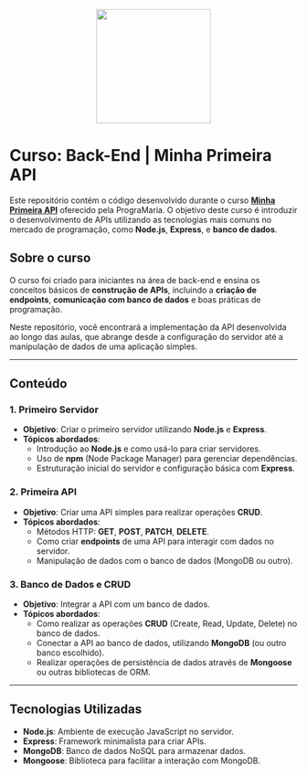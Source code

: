 <a href="https://www.programaria.org" target="_blank">
  <p align="center">
    <img src="https://github.com/user-attachments/assets/15dddadb-5b32-44fe-9d62-88909881aada" width="200">
  </p>
</a>

# Curso: Back-End | Minha Primeira API

Este repositório contém o código desenvolvido durante o curso [**Minha Primeira API**](https://www.programaria.org/cursos-programaria/back-end-minha-primeira-api/) oferecido pela PrograMaria. O objetivo deste curso é introduzir o desenvolvimento de APIs utilizando as tecnologias mais comuns no mercado de programação, como **Node.js**, **Express**, e **banco de dados**.

## Sobre o curso

O curso foi criado para iniciantes na área de back-end e ensina os conceitos básicos de **construção de APIs**, incluindo a **criação de endpoints**, **comunicação com banco de dados** e boas práticas de programação.

Neste repositório, você encontrará a implementação da API desenvolvida ao longo das aulas, que abrange desde a configuração do servidor até a manipulação de dados de uma aplicação simples.

---

## Conteúdo

### 1. **Primeiro Servidor**
   - **Objetivo**: Criar o primeiro servidor utilizando **Node.js** e **Express**.
   - **Tópicos abordados**:
     - Introdução ao **Node.js** e como usá-lo para criar servidores.
     - Uso de **npm** (Node Package Manager) para gerenciar dependências.
     - Estruturação inicial do servidor e configuração básica com **Express**.

### 2. **Primeira API**
   - **Objetivo**: Criar uma API simples para realizar operações **CRUD**.
   - **Tópicos abordados**:
     - Métodos HTTP: **GET**, **POST**, **PATCH**, **DELETE**.
     - Como criar **endpoints** de uma API para interagir com dados no servidor.
     - Manipulação de dados com o banco de dados (MongoDB ou outro).

### 3. **Banco de Dados e CRUD**
   - **Objetivo**: Integrar a API com um banco de dados.
   - **Tópicos abordados**:
     - Como realizar as operações **CRUD** (Create, Read, Update, Delete) no banco de dados.
     - Conectar a API ao banco de dados, utilizando **MongoDB** (ou outro banco escolhido).
     - Realizar operações de persistência de dados através de **Mongoose** ou outras bibliotecas de ORM.

---

## Tecnologias Utilizadas

- **Node.js**: Ambiente de execução JavaScript no servidor.
- **Express**: Framework minimalista para criar APIs.
- **MongoDB**: Banco de dados NoSQL para armazenar dados.
- **Mongoose**: Biblioteca para facilitar a interação com MongoDB.
